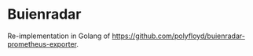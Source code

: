 # Buienradar

Re-implementation in Golang of https://github.com/polyfloyd/buienradar-prometheus-exporter.
